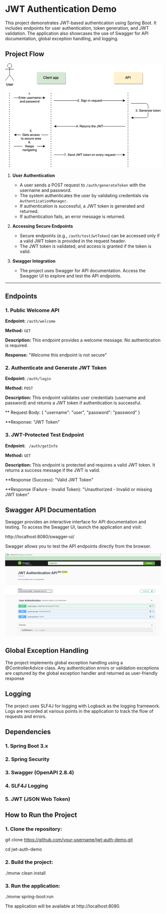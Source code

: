 # JWT Authentication Demo

This project demonstrates JWT-based authentication using Spring Boot. It includes endpoints for user authentication, token generation, and JWT validation. The application also showcases the use of Swagger for API documentation, global exception handling, and logging.

## Project Flow
![FlowDiagram.png](FlowDiagram.png)

1. **User Authentication**
    - A user sends a POST request to `/auth/generateToken` with the username and password.
    - The system authenticates the user by validating credentials via `AuthenticationManager`.
    - If authentication is successful, a JWT token is generated and returned.
    - If authentication fails, an error message is returned.

2. **Accessing Secure Endpoints**
    - Secure endpoints (e.g., `/auth/testJwtToken`) can be accessed only if a valid JWT token is provided in the request header.
    - The JWT token is validated, and access is granted if the token is valid.

3. **Swagger Integration**
    - The project uses Swagger for API documentation. Access the Swagger UI to explore and test the API endpoints.

---

## Endpoints

### 1. Public Welcome API

**Endpoint:** `/auth/welcome`

**Method:** `GET`

**Description:** This endpoint provides a welcome message. No authentication is required.

**Response:**
"Welcome this endpoint is not secure"

### 2. Authenticate and Generate JWT Token

**Endpoint:** `/auth/login`

**Method:** `POST`

**Description:** This endpoint validates user credentials (username and password) and returns a JWT token if authentication is successful.

** Request Body:
{
"username": "user",
"password": "password"
}

**Response:
"JWT Token"

### 3. JWT-Protected Test Endpoint

**Endpoint:** ` /auth/getInfo`

**Method:** `GET`

**Description:** This endpoint is protected and requires a valid JWT token. It returns a success message if the JWT is valid.

**Response (Success): "Valid JWT Token"

**Response (Failure - Invalid Token): "Unauthorized - Invalid or missing JWT token"


## Swagger API Documentation

Swagger provides an interactive interface for API documentation and testing. To access the Swagger UI, launch the application and visit:

http://localhost:8080/swagger-ui/

Swagger allows you to test the API endpoints directly from the browser.

![Swagger.png](Swagger.png)

## Global Exception Handling
The project implements global exception handling using a @ControllerAdvice class. Any authentication errors or validation exceptions are captured by the global exception handler and returned as user-friendly response

## Logging
The project uses SLF4J for logging with Logback as the logging framework. Logs are recorded at various points in the application to track the flow of requests and errors.

## Dependencies
### 1. Spring Boot 3.x
### 2. Spring Security
### 3. Swagger (OpenAPI 2.8.4)
### 4. SLF4J Logging
### 5. JWT (JSON Web Token)

## How to Run the Project
### 1. Clone the repository:

git clone https://github.com/your-username/jwt-auth-demo.git

cd jwt-auth-demo

### 2. Build the project:

./mvnw clean install

### 3. Run the application:
./mvnw spring-boot:run

The application will be available at http://localhost:8080.







